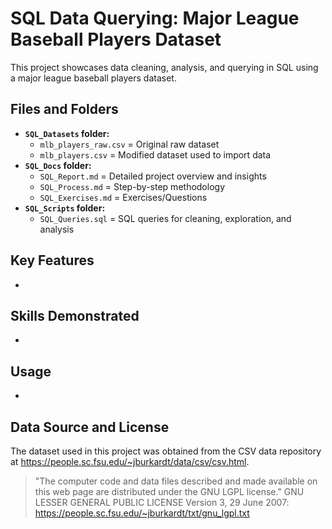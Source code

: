 # SQL Data Querying: Major League Baseball Players Dataset

This project showcases data cleaning, analysis, and querying in SQL using a major league baseball players dataset.

## Files and Folders
- **`SQL_Datasets` folder:**
  - `mlb_players_raw.csv` = Original raw dataset
  - `mlb_players.csv` = Modified dataset used to import data
- **`SQL_Docs` folder:**
  - `SQL_Report.md` = Detailed project overview and insights
  - `SQL_Process.md` = Step-by-step methodology
  - `SQL_Exercises.md` = Exercises/Questions
- **`SQL_Scripts` folder:**
  - `SQL_Queries.sql` = SQL queries for cleaning, exploration, and analysis

## Key Features
- 

## Skills Demonstrated
- 

## Usage
-

## Data Source and License
The dataset used in this project was obtained from the CSV data repository at https://people.sc.fsu.edu/~jburkardt/data/csv/csv.html.
> "The computer code and data files described and made available on this web page are distributed under the GNU LGPL license."
GNU LESSER GENERAL PUBLIC LICENSE Version 3, 29 June 2007: https://people.sc.fsu.edu/~jburkardt/txt/gnu_lgpl.txt
